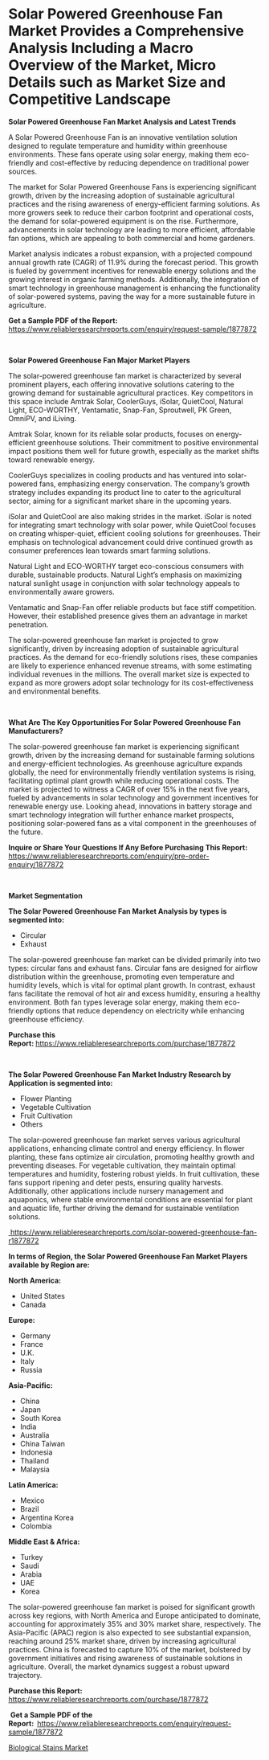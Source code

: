 <p><h1>Solar Powered Greenhouse Fan Market Provides a Comprehensive Analysis Including a Macro Overview of the Market, Micro Details such as Market Size and Competitive Landscape</h1></p><p><strong>Solar Powered Greenhouse Fan Market Analysis and Latest Trends</strong></p>
<p><p>A Solar Powered Greenhouse Fan is an innovative ventilation solution designed to regulate temperature and humidity within greenhouse environments. These fans operate using solar energy, making them eco-friendly and cost-effective by reducing dependence on traditional power sources. </p><p>The market for Solar Powered Greenhouse Fans is experiencing significant growth, driven by the increasing adoption of sustainable agricultural practices and the rising awareness of energy-efficient farming solutions. As more growers seek to reduce their carbon footprint and operational costs, the demand for solar-powered equipment is on the rise. Furthermore, advancements in solar technology are leading to more efficient, affordable fan options, which are appealing to both commercial and home gardeners.</p><p>Market analysis indicates a robust expansion, with a projected compound annual growth rate (CAGR) of 11.9% during the forecast period. This growth is fueled by government incentives for renewable energy solutions and the growing interest in organic farming methods. Additionally, the integration of smart technology in greenhouse management is enhancing the functionality of solar-powered systems, paving the way for a more sustainable future in agriculture.</p></p>
<p><strong>Get a Sample PDF of the Report:&nbsp;</strong> <a href="https://www.reliableresearchreports.com/enquiry/request-sample/1877872?utm_campaign=2216&utm_medium=2&utm_source=Github&utm_content=ia&utm_term=28022025&utm_id=solar-powered-greenhouse-fan">https://www.reliableresearchreports.com/enquiry/request-sample/1877872</a></p>
<p>&nbsp;</p>
<p><strong>Solar Powered Greenhouse Fan Major Market Players</strong></p>
<p><p>The solar-powered greenhouse fan market is characterized by several prominent players, each offering innovative solutions catering to the growing demand for sustainable agricultural practices. Key competitors in this space include Amtrak Solar, CoolerGuys, iSolar, QuietCool, Natural Light, ECO-WORTHY, Ventamatic, Snap-Fan, Sproutwell, PK Green, OmniPV, and iLiving.</p><p>Amtrak Solar, known for its reliable solar products, focuses on energy-efficient greenhouse solutions. Their commitment to positive environmental impact positions them well for future growth, especially as the market shifts toward renewable energy.</p><p>CoolerGuys specializes in cooling products and has ventured into solar-powered fans, emphasizing energy conservation. The company’s growth strategy includes expanding its product line to cater to the agricultural sector, aiming for a significant market share in the upcoming years.</p><p>iSolar and QuietCool are also making strides in the market. iSolar is noted for integrating smart technology with solar power, while QuietCool focuses on creating whisper-quiet, efficient cooling solutions for greenhouses. Their emphasis on technological advancement could drive continued growth as consumer preferences lean towards smart farming solutions.</p><p>Natural Light and ECO-WORTHY target eco-conscious consumers with durable, sustainable products. Natural Light’s emphasis on maximizing natural sunlight usage in conjunction with solar technology appeals to environmentally aware growers.</p><p>Ventamatic and Snap-Fan offer reliable products but face stiff competition. However, their established presence gives them an advantage in market penetration.</p><p>The solar-powered greenhouse fan market is projected to grow significantly, driven by increasing adoption of sustainable agricultural practices. As the demand for eco-friendly solutions rises, these companies are likely to experience enhanced revenue streams, with some estimating individual revenues in the millions. The overall market size is expected to expand as more growers adopt solar technology for its cost-effectiveness and environmental benefits.</p></p>
<p>&nbsp;</p>
<p><strong>What Are The Key Opportunities For Solar Powered Greenhouse Fan Manufacturers?</strong></p>
<p><p>The solar-powered greenhouse fan market is experiencing significant growth, driven by the increasing demand for sustainable farming solutions and energy-efficient technologies. As greenhouse agriculture expands globally, the need for environmentally friendly ventilation systems is rising, facilitating optimal plant growth while reducing operational costs. The market is projected to witness a CAGR of over 15% in the next five years, fueled by advancements in solar technology and government incentives for renewable energy use. Looking ahead, innovations in battery storage and smart technology integration will further enhance market prospects, positioning solar-powered fans as a vital component in the greenhouses of the future.</p></p>
<p><strong>Inquire or Share Your Questions If Any Before Purchasing This Report:</strong> <a href="https://www.reliableresearchreports.com/enquiry/pre-order-enquiry/1877872?utm_campaign=2216&utm_medium=2&utm_source=Github&utm_content=ia&utm_term=28022025&utm_id=solar-powered-greenhouse-fan">https://www.reliableresearchreports.com/enquiry/pre-order-enquiry/1877872</a></p>
<p>&nbsp;</p>
<p><strong>Market Segmentation</strong></p>
<p><strong>The Solar Powered Greenhouse Fan Market Analysis by types is segmented into:</strong></p>
<p><ul><li>Circular</li><li>Exhaust</li></ul></p>
<p><p>The solar-powered greenhouse fan market can be divided primarily into two types: circular fans and exhaust fans. Circular fans are designed for airflow distribution within the greenhouse, promoting even temperature and humidity levels, which is vital for optimal plant growth. In contrast, exhaust fans facilitate the removal of hot air and excess humidity, ensuring a healthy environment. Both fan types leverage solar energy, making them eco-friendly options that reduce dependency on electricity while enhancing greenhouse efficiency.</p></p>
<p><strong>Purchase this Report:&nbsp;</strong><a href="https://www.reliableresearchreports.com/purchase/1877872?utm_campaign=2216&utm_medium=2&utm_source=Github&utm_content=ia&utm_term=28022025&utm_id=solar-powered-greenhouse-fan">https://www.reliableresearchreports.com/purchase/1877872</a></p>
<p>&nbsp;</p>
<p><strong>The Solar Powered Greenhouse Fan Market Industry Research by Application is segmented into:</strong></p>
<p><ul><li>Flower Planting</li><li>Vegetable Cultivation</li><li>Fruit Cultivation</li><li>Others</li></ul></p>
<p><p>The solar-powered greenhouse fan market serves various agricultural applications, enhancing climate control and energy efficiency. In flower planting, these fans optimize air circulation, promoting healthy growth and preventing diseases. For vegetable cultivation, they maintain optimal temperatures and humidity, fostering robust yields. In fruit cultivation, these fans support ripening and deter pests, ensuring quality harvests. Additionally, other applications include nursery management and aquaponics, where stable environmental conditions are essential for plant and aquatic life, further driving the demand for sustainable ventilation solutions.</p></p>
<p><a href="https://www.reliableresearchreports.com/solar-powered-greenhouse-fan-r1877872?utm_campaign=2216&utm_medium=2&utm_source=Github&utm_content=ia&utm_term=28022025&utm_id=solar-powered-greenhouse-fan">&nbsp;https://www.reliableresearchreports.com/solar-powered-greenhouse-fan-r1877872</a></p>
<p><strong>In terms of Region, the Solar Powered Greenhouse Fan Market Players available by Region are:</strong></p>
<p>
    <p> <strong> North America: </strong>
        <ul>
            <li>United States</li>
            <li>Canada</li>
        </ul>
        </p> 
    <p> <strong> Europe: </strong>
        <ul>
            <li>Germany</li>
            <li>France</li>
            <li>U.K.</li>
            <li>Italy</li>
            <li>Russia</li>
        </ul>
        </p> 
    <p> <strong> Asia-Pacific: </strong>
        <ul>
            <li>China</li>
            <li>Japan</li>
            <li>South Korea</li>
            <li>India</li>
            <li>Australia</li>
            <li>China Taiwan</li>
            <li>Indonesia</li>
            <li>Thailand</li>
            <li>Malaysia</li>
        </ul>
        </p> 
    <p> <strong> Latin America: </strong>
        <ul>
            <li>Mexico</li>
            <li>Brazil</li>
            <li>Argentina Korea</li>
            <li>Colombia</li>
        </ul>
        </p> 
    <p> <strong> Middle East & Africa: </strong>
        <ul>
            <li>Turkey</li>
            <li>Saudi</li>
            <li>Arabia</li>
            <li>UAE</li>
            <li>Korea</li>
        </ul>
    </p>
    </p>
<p><p>The solar-powered greenhouse fan market is poised for significant growth across key regions, with North America and Europe anticipated to dominate, accounting for approximately 35% and 30% market share, respectively. The Asia-Pacific (APAC) region is also expected to see substantial expansion, reaching around 25% market share, driven by increasing agricultural practices. China is forecasted to capture 10% of the market, bolstered by government initiatives and rising awareness of sustainable solutions in agriculture. Overall, the market dynamics suggest a robust upward trajectory.</p></p>
<p><strong>Purchase this Report: </strong><a href="https://www.reliableresearchreports.com/purchase/1877872?utm_campaign=2216&utm_medium=2&utm_source=Github&utm_content=ia&utm_term=28022025&utm_id=solar-powered-greenhouse-fan">https://www.reliableresearchreports.com/purchase/1877872</a></p>
<p>&nbsp;<strong>Get a Sample PDF of the Report:&nbsp;&nbsp;</strong><a href="https://www.reliableresearchreports.com/enquiry/request-sample/1877872?utm_campaign=2216&utm_medium=2&utm_source=Github&utm_content=ia&utm_term=28022025&utm_id=solar-powered-greenhouse-fan">https://www.reliableresearchreports.com/enquiry/request-sample/1877872</a></p>
<p><strong></strong></p>
<p><p><a href="https://github.com/lamlebienz7j/Market-Research-Report-List-1/blob/main/biological-stains-market.md?utm_campaign=2216&utm_medium=2&utm_source=Github&utm_content=ia&utm_term=28022025&utm_id=solar-powered-greenhouse-fan">Biological Stains Market</a></p></p>